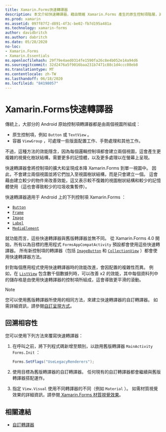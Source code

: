 ```yaml
---
title: Xamarin.Forms快速轉譯器
description: 本文介紹快速轉譯器，藉由簡維 Xamarin.Forms 產生的原生控制項階層，減少 Android 上控制項的擴大和呈現成本。
ms.prod: xamarin
ms.assetid: 097f87f2-d891-4f3c-be02-fb7d195a481a
ms.technology: xamarin-forms
author: davidbritch
ms.author: dabritch
ms.date: 05/28/2020
no-loc:
- Xamarin.Forms
- Xamarin.Essentials
ms.openlocfilehash: 29f79e4aed0314fe1590fa26c8e4b052e14a94d6
ms.sourcegitcommit: 32d2476a5f9016baa231b7471c88c1d4ccc08eb8
ms.translationtype: MT
ms.contentlocale: zh-TW
ms.lasthandoff: 06/18/2020
ms.locfileid: "84198057"
---
```

# <a name="xamarinforms-fast-renderers"></a>Xamarin.Forms快速轉譯器

傳統上，大部分的 Android 原始控制項轉譯器都是由兩個視圖所組成：

- 原生控制項，例如 `Button` 或 `TextView` 。
- 容器 `ViewGroup` ，可處理一些版面配置工作、手勢處理和其他工作。

不過，這種方法的效能隱含，因為每個邏輯控制項都會建立兩個視圖，這會產生更複雜的視覺化樹狀結構，需要更多的記憶體，以及更多處理以在螢幕上呈現。

快速轉譯器會將控制項的擴大和呈現成本降 Xamarin.Forms 到單一視圖中。 因此，不會建立兩個視圖並將它們加入至視圖樹狀結構，而是只會建立一個。 這會藉由建立較少的物件來改善效能，這又表示較不復雜的視圖樹狀結構和較少的記憶體使用（這也會導致較少的垃圾收集暫停）。

快速轉譯器適用于 Android 上的下列控制項 Xamarin.Forms ：

- [`Button`](xref:Xamarin.Forms.Button)
- [`Frame`](xref:Xamarin.Forms.Frame)
- [`Image`](xref:Xamarin.Forms.Image)
- [`Label`](xref:Xamarin.Forms.Label)
- [`MediaElement`](xref:Xamarin.Forms.MediaElement)

就功能而言，這些快速轉譯器與舊版轉譯器並無不同。 從 Xamarin.Forms 4.0 開始，所有以為目標的應用程式 `FormsAppCompatActivity` 預設都會使用這些快速轉譯器。 所有新控制項的轉譯器（包括 [`ImageButton`](xref:Xamarin.Forms.ImageButton) 和 [`CollectionView`](xref:Xamarin.Forms.CollectionView) ）都會使用快速轉譯器方法。

針對每個應用程式使用快速轉譯器時的效能改進，會因配置的複雜性而異。 例如，在 [`ListView`](xref:Xamarin.Forms.ListView) 包含數千個數據列時，可以改善 x2 的效能，其中每個資料列中的儲存格是由使用快速轉譯器的控制項所組成，這會導致更平滑的滾動。

> [!NOTE]
> 您可以使用舊版轉譯器所使用的相同方法，來建立快速轉譯器的自訂轉譯器。 如需詳細資訊，請參閱[自訂呈現方式](~/xamarin-forms/app-fundamentals/custom-renderer/index.md)。

## <a name="backwards-compatibility"></a>回溯相容性

您可以使用下列方法來覆寫快速轉譯器：

1. 在呼叫之前，將下列程式碼新增至類別，以啟用舊版轉譯器 `MainActivity` `Forms.Init` ：

    ```csharp
    Forms.SetFlags("UseLegacyRenderers");
    ```

1. 使用目標為舊版轉譯器的自訂轉譯器。 任何現有的自訂轉譯器都會繼續與舊版轉譯器搭配運作。
1. 指定 `View.Visual` 使用不同轉譯器的不同（例如 `Material` ）。 如需材質視覺效果的詳細資訊，請參閱[ Xamarin.Forms 材質視覺效果](~/xamarin-forms/user-interface/visual/material-visual.md)。

## <a name="related-links"></a>相關連結

- [自訂轉譯器](~/xamarin-forms/app-fundamentals/custom-renderer/index.md)
